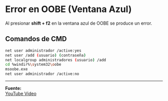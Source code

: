 # Error en OOBE (Ventana Azul)

Al presionar **shift + f2** en la ventana azul de OOBE se produce un error.

## Comandos de CMD

```bash
net user administrador /active:yes
net user /add (usuario) (contraseña)
net localgroup administradores (usuario) /add
cd %windir%\system32\oobe
msoobe.exe
net user administrador /active:no
```

---

**Fuente:**  
[YouTube Video](https://www.youtube.com/watch?v=mhiHRI13uW0)